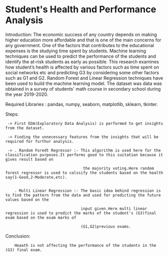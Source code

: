 # Student's Health and Performance Analysis
Introduction:
           The economic success of any country depends on making higher education more affordable and that is one of the main concerns for any government. One of the factors that contributes to the educational expenses is the studying time spent by students. Machine learning techniques can be used to predict the performance of the students and identify the at-risk students as early as possible. This research examines how student’s health is affected by various factors such as time spent on social networks etc and predicting G3 by considering some other factors such as G1 and G2. Random Forest and Linear Regression techniques have been used to build the machine learning model. The dataset was data was obtained in a survey of students' math course in secondary school during the year 2019-2020.
           
Required Libraries :
                 pandas, numpy, seaborn, matplotlib, sklearn, tkinter.
                 
Steps:

     -> First EDA(Exploratory Data Analysis) is performed to get insights from the dataset.
     
     -> Finding the unnecessary features from the insights that will be required for furthur analysis.
     
     -> . Random Foredt Regressor :- This algorithm is used here for the classification purposes.It performs good to this suitation because it gives result based on 
     
                                      the majority voting.Here random forest regressor is used to calssify the students based on the health say(1-Good,2-Moderate,etc).
                                      
     
        . Multi Linear Regression :- The basic idea behind regression is to find the pattern from the data and used for predicting the future values based on the 
        
                                     input given.Here multi linear regression is used to predict the marks of the student's (G3)final exam based on the exam marks of 
                                     
                                     (G1,G2)previous exams.

Conclusion:

        Heaath is not affecting the performance of the students in the (G3) final exam.

